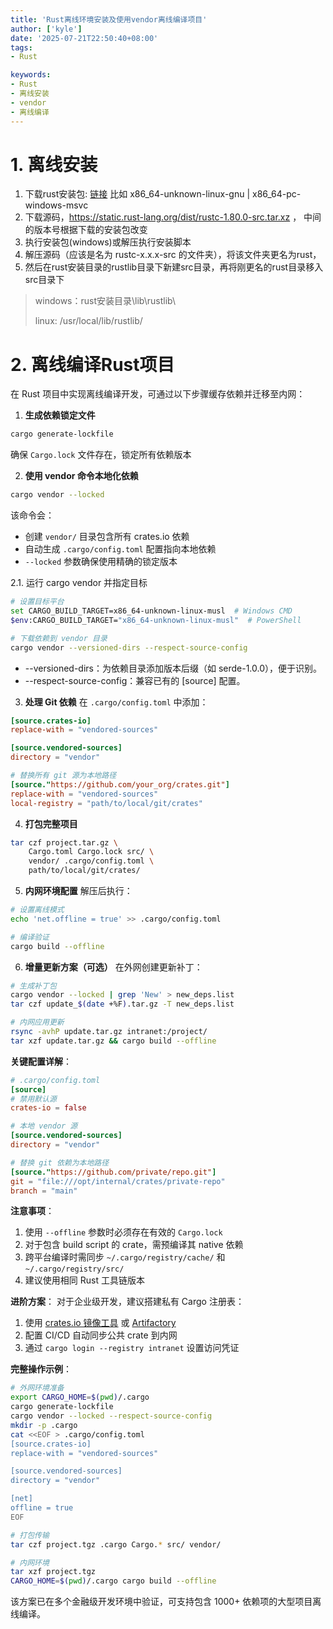 ```yaml
---
title: 'Rust离线环境安装及使用vendor离线编译项目'
author: ['kyle']
date: '2025-07-21T22:50:40+08:00'
tags:
- Rust

keywords:
- Rust
- 离线安装
- vendor
- 离线编译
---
```


# 1. 离线安装
1. 下载rust安装包: [链接](https://forge.rust-lang.org/infra/archive-stable-version-installers.html) 比如 x86_64-unknown-linux-gnu  |  x86_64-pc-windows-msvc
2. 下载源码，https://static.rust-lang.org/dist/rustc-1.80.0-src.tar.xz ， 中间的版本号根据下载的安装包改变
3. 执行安装包(windows)或解压执行安装脚本
4. 解压源码（应该是名为 rustc-x.x.x-src 的文件夹），将该文件夹更名为rust，
5. 然后在rust安装目录的rustlib目录下新建src目录，再将刚更名的rust目录移入src目录下
> windows：rust安装目录\lib\rustlib\
> 
> linux: /usr/local/lib/rustlib/
> 

# 2. 离线编译Rust项目

在 Rust 项目中实现离线编译开发，可通过以下步骤缓存依赖并迁移至内网：

1. **生成依赖锁定文件**
```bash
cargo generate-lockfile
```
确保 `Cargo.lock` 文件存在，锁定所有依赖版本

2. **使用 vendor 命令本地化依赖**
```bash
cargo vendor --locked
```
该命令会：
- 创建 `vendor/` 目录包含所有 crates.io 依赖
- 自动生成 `.cargo/config.toml` 配置指向本地依赖
- `--locked` 参数确保使用精确的锁定版本

2.1. 运行 cargo vendor 并指定目标
```sh
# 设置目标平台
set CARGO_BUILD_TARGET=x86_64-unknown-linux-musl  # Windows CMD
$env:CARGO_BUILD_TARGET="x86_64-unknown-linux-musl"  # PowerShell

# 下载依赖到 vendor 目录
cargo vendor --versioned-dirs --respect-source-config
```

* --versioned-dirs：为依赖目录添加版本后缀（如 serde-1.0.0），便于识别。
* --respect-source-config：兼容已有的 [source] 配置。

3. **处理 Git 依赖**
在 `.cargo/config.toml` 中添加：
```toml
[source.crates-io]
replace-with = "vendored-sources"

[source.vendored-sources]
directory = "vendor"

# 替换所有 git 源为本地路径
[source."https://github.com/your_org/crates.git"]
replace-with = "vendored-sources"
local-registry = "path/to/local/git/crates"
```

4. **打包完整项目**
```bash
tar czf project.tar.gz \
    Cargo.toml Cargo.lock src/ \
    vendor/ .cargo/config.toml \
    path/to/local/git/crates/
```

5. **内网环境配置**
解压后执行：
```bash
# 设置离线模式
echo 'net.offline = true' >> .cargo/config.toml

# 编译验证
cargo build --offline
```

6. **增量更新方案（可选）**
在外网创建更新补丁：
```bash
# 生成补丁包
cargo vendor --locked | grep 'New' > new_deps.list
tar czf update_$(date +%F).tar.gz -T new_deps.list

# 内网应用更新
rsync -avhP update.tar.gz intranet:/project/
tar xzf update.tar.gz && cargo build --offline
```

**关键配置详解**：
```toml
# .cargo/config.toml
[source]
# 禁用默认源
crates-io = false

# 本地 vendor 源
[source.vendored-sources]
directory = "vendor"

# 替换 git 依赖为本地路径
[source."https://github.com/private/repo.git"]
git = "file:///opt/internal/crates/private-repo"
branch = "main"
```

**注意事项**：
1. 使用 `--offline` 参数时必须存在有效的 `Cargo.lock`
2. 对于包含 build script 的 crate，需预编译其 native 依赖
3. 跨平台编译时需同步 `~/.cargo/registry/cache/` 和 `~/.cargo/registry/src/`
4. 建议使用相同 Rust 工具链版本

**进阶方案**：
对于企业级开发，建议搭建私有 Cargo 注册表：
1. 使用 [crates.io 镜像工具](https://github.com/Hirevo/alexandrie) 或 [Artifactory](https://jfrog.com/artifactory/)
2. 配置 CI/CD 自动同步公共 crate 到内网
3. 通过 `cargo login --registry intranet` 设置访问凭证

**完整操作示例**：
```bash
# 外网环境准备
export CARGO_HOME=$(pwd)/.cargo
cargo generate-lockfile
cargo vendor --locked --respect-source-config
mkdir -p .cargo
cat <<EOF > .cargo/config.toml
[source.crates-io]
replace-with = "vendored-sources"

[source.vendored-sources]
directory = "vendor"

[net]
offline = true
EOF

# 打包传输
tar czf project.tgz .cargo Cargo.* src/ vendor/

# 内网环境
tar xzf project.tgz
CARGO_HOME=$(pwd)/.cargo cargo build --offline
```

该方案已在多个金融级开发环境中验证，可支持包含 1000+ 依赖项的大型项目离线编译。